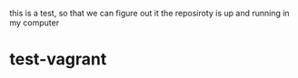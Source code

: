 this is a test, so that we can figure out it the reposiroty is up and running in my computer
# test-vagrant
